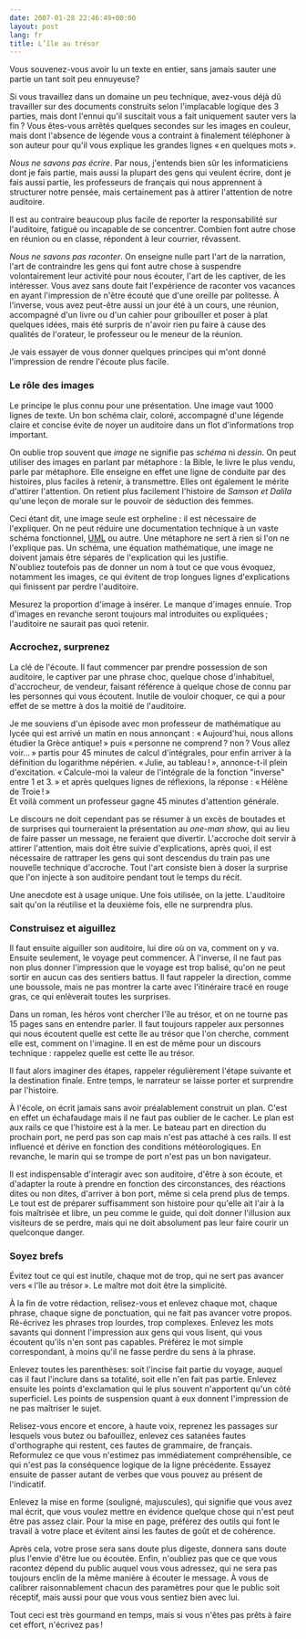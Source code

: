 ```yaml
---
date: 2007-01-28 22:46:49+00:00
layout: post
lang: fr
title: L’île au trésor
---
```


Vous souvenez-vous avoir lu un texte en entier, sans jamais sauter une partie un tant soit peu ennuyeuse?


Si vous travaillez dans un domaine un peu technique, avez-vous déjà dû travailler sur des documents construits selon l'implacable logique des 3 parties, mais dont l'ennui qu'il suscitait vous a fait uniquement sauter vers la fin ? Vous êtes-vous arrêtés quelques secondes sur les images en couleur, mais dont l'absence de légende vous a contraint à finalement téléphoner à son auteur pour qu'il vous explique les grandes lignes « en quelques mots ».

*Nous ne savons pas écrire*. Par nous, j'entends bien sûr les informaticiens dont je fais partie, mais aussi la plupart des gens qui veulent écrire, dont je fais aussi partie, les professeurs de français qui nous apprennent à structurer notre pensée, mais certainement pas à attirer l'attention de notre auditoire.

Il est au contraire beaucoup plus facile de reporter la responsabilité sur l'auditoire, fatigué ou incapable de se concentrer. Combien font autre chose en réunion ou en classe, répondent à leur courrier, rêvassent.

*Nous ne savons pas raconter*. On enseigne nulle part l'art de la narration, l'art de contraindre les gens qui font autre chose à suspendre volontairement leur activité pour nous écouter, l'art de les captiver, de les intéresser. Vous avez sans doute fait l'expérience de raconter vos vacances en ayant l'impression de n'être écouté que d'une oreille par politesse. À l'inverse, vous avez peut-être aussi un jour été à un cours, une réunion, accompagné d'un livre ou d'un cahier pour gribouiller et poser à plat quelques idées, mais été surpris de n'avoir rien pu faire à cause des qualités de l'orateur, le professeur ou le meneur de la réunion.

Je vais essayer de vous donner quelques principes qui m'ont donné l'impression de rendre l'écoute plus facile.


### Le rôle des images


Le principe le plus connu pour une présentation. Une image vaut 1000 lignes de texte. Un bon schéma clair, coloré, accompagné d'une légende claire et concise évite de noyer un auditoire dans un flot d'informations trop important.

On oublie trop souvent que *image* ne signifie pas *schéma* ni *dessin*. On peut utiliser des images en parlant par métaphore : la Bible, le livre le plus vendu, parle par métaphore. Elle enseigne en effet une ligne de conduite par des histoires, plus faciles à retenir, à transmettre. Elles ont également le mérite d'attirer l'attention. On retient plus facilement l'histoire de *Samson et Dalila* qu'une leçon de morale sur le pouvoir de séduction des femmes.

Ceci étant dit, une image seule est orpheline : il est nécessaire de l'expliquer. On ne peut réduire une documentation technique à un vaste schéma fonctionnel, [UML](http://fr.wikipedia.org/wiki/Unified_Modeling_Language) ou autre. Une métaphore ne sert à rien si l'on ne l'explique pas. Un schéma, une équation mathématique, une image ne doivent jamais être séparés de l'explication qui les justifie.  
N'oubliez toutefois pas de donner un nom à tout ce que vous évoquez, notamment les images, ce qui évitent de trop longues lignes d'explications qui finissent par perdre l'auditoire.

Mesurez la proportion d'image à insérer. Le manque d'images ennuie. Trop d'images en revanche seront toujours mal introduites ou expliquées ; l'auditoire ne saurait pas quoi retenir.


### Accrochez, surprenez


La clé de l'écoute. Il faut commencer par prendre possession de son auditoire, le captiver par une phrase choc, quelque chose d'inhabituel, d'accrocheur, de vendeur, faisant référence à quelque chose de connu par les personnes qui vous écoutent. Inutile de vouloir choquer, ce qui a pour effet de se mettre à dos la moitié de l'auditoire.

Je me souviens d'un épisode avec mon professeur de mathématique au lycée qui est arrivé un matin en nous annonçant : « Aujourd'hui, nous allons étudier la Grèce antique! » puis « personne ne comprend ? non ? Vous allez voir... » partis pour 45 minutes de calcul d'intégrales, pour enfin arriver à la définition du logarithme népérien. « Julie, au tableau ! », annonce-t-il plein d'excitation. « Calcule-moi la valeur de l'intégrale de la fonction "inverse" entre 1 et 3. » et après quelques lignes de réflexions, la réponse : « Hélène de Troie ! »  
Et voilà comment un professeur gagne 45 minutes d'attention générale.

Le discours ne doit cependant pas se résumer à un excès de boutades et de surprises qui tourneraient la présentation au *one-man show*, qui au lieu de faire passer un message, ne feraient que divertir. L'accroche doit servir à attirer l'attention, mais doit être suivie d'explications, après quoi, il est nécessaire de rattraper les gens qui sont descendus du train pas une nouvelle technique d'accroche. Tout l'art consiste bien à doser la surprise que l'on injecte à son auditoire pendant tout le temps du récit.

Une anecdote est à usage unique. Une fois utilisée, on la jette. L'auditoire sait qu'on la réutilise et la deuxième fois, elle ne surprendra plus.


### Construisez et aiguillez


Il faut ensuite aiguiller son auditoire, lui dire où on va, comment on y va. Ensuite seulement, le voyage peut commencer. À l'inverse, il ne faut pas non plus donner l'impression que le voyage est trop balisé, qu'on ne peut sortir en aucun cas des sentiers battus. Il faut rappeler la direction, comme une boussole, mais ne pas montrer la carte avec l'itinéraire tracé en rouge gras, ce qui enlèverait toutes les surprises.

Dans un roman, les héros vont chercher l'île au trésor, et on ne tourne pas 15 pages sans en entendre parler. Il faut toujours rappeler aux personnes qui nous écoutent quelle est cette île au trésor que l'on cherche, comment elle est, comment on l'imagine. Il en est de même pour un discours technique : rappelez quelle est cette île au trésor.

Il faut alors imaginer des étapes, rappeler régulièrement l'étape suivante et la destination finale. Entre temps, le narrateur se laisse porter et surprendre par l'histoire.

À l'école, on écrit jamais sans avoir préalablement construit un plan. C'est en effet un échafaudage mais il ne faut pas oublier de le cacher. Le plan est aux rails ce que l'histoire est à la mer. Le bateau part en direction du prochain port, ne perd pas son cap mais n'est pas attaché à ces rails. Il est influencé et dérive en fonction des conditions météorologiques. En revanche, le marin qui se trompe de port n'est pas un bon navigateur.

Il est indispensable d'interagir avec son auditoire, d'être à son écoute, et d'adapter la route à prendre en fonction des circonstances, des réactions dites ou non dites, d'arriver à bon port, même si cela prend plus de temps. Le tout est de préparer suffisamment son histoire pour qu'elle ait l'air à la fois maîtrisée et libre, un peu comme le guide, qui doit donner l'illusion aux visiteurs de se perdre, mais qui ne doit absolument pas leur faire courir un quelconque danger.


### Soyez brefs


Évitez tout ce qui est inutile, chaque mot de trop, qui ne sert pas avancer vers « l'île au trésor ». Le maître mot doit être la simplicité.

À la fin de votre rédaction, relisez-vous et enlevez chaque mot, chaque phrase, chaque signe de ponctuation, qui ne fait pas avancer votre propos. Ré-écrivez les phrases trop lourdes, trop complexes. Enlevez les mots savants qui donnent l'impression aux gens qui vous lisent, qui vous écoutent qu'ils n'en sont pas capables. Préférez le mot simple correspondant, à moins qu'il ne fasse perdre du sens à la phrase.

Enlevez toutes les parenthèses: soit l'incise fait partie du voyage, auquel cas il faut l'inclure dans sa totalité, soit elle n'en fait pas partie. Enlevez ensuite les points d'exclamation qui le plus souvent n'apportent qu'un côté superficiel. Les points de suspension quant à eux donnent l'impression de ne pas maîtriser le sujet.

Relisez-vous encore et encore, à haute voix, reprenez les passages sur lesquels vous butez ou bafouillez, enlevez ces satanées fautes d'orthographe qui restent, ces fautes de grammaire, de français. Reformulez ce que vous n'estimez pas immédiatement compréhensible, ce qui n'est pas la conséquence logique de la ligne précédente. Essayez ensuite de passer autant de verbes que vous pouvez au présent de l'indicatif.

Enlevez la mise en forme (souligné, majuscules), qui signifie que vous avez mal écrit, que vous voulez mettre en évidence quelque chose qui n'est peut être pas assez clair. Pour la mise en page, préférez des outils qui font le travail à votre place et évitent ainsi les fautes de goût et de cohérence.

Après cela, votre prose sera sans doute plus digeste, donnera sans doute plus l'envie d'être lue ou écoutée. Enfin, n'oubliez pas que ce que vous racontez dépend du public auquel vous vous adressez, qui ne sera pas toujours enclin de la même manière à écouter le message. À vous de calibrer raisonnablement chacun des paramètres pour que le public soit réceptif, mais aussi pour que vous vous sentiez bien avec lui.

Tout ceci est très gourmand en temps, mais si vous n'êtes pas prêts à faire cet effort, n'écrivez pas !
